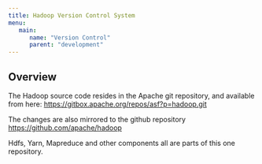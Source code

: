 ```yaml
---
title: Hadoop Version Control System
menu:
   main:
      name: "Version Control"
      parent: "development"
---
```

<!---
  Licensed under the Apache License, Version 2.0 (the "License");
  you may not use this file except in compliance with the License.
  You may obtain a copy of the License at

   http://www.apache.org/licenses/LICENSE-2.0

  Unless required by applicable law or agreed to in writing, software
  distributed under the License is distributed on an "AS IS" BASIS,
  WITHOUT WARRANTIES OR CONDITIONS OF ANY KIND, either express or implied.
  See the License for the specific language governing permissions and
  limitations under the License. See accompanying LICENSE file.
-->

## Overview

The Hadoop source code resides in the Apache git repository, and available from here:
https://gitbox.apache.org/repos/asf?p=hadoop.git

The changes are also mirrored to the github repository https://github.com/apache/hadoop

Hdfs, Yarn, Mapreduce and other components all are parts of this one repository. 